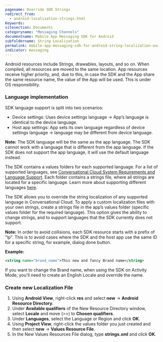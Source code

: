 ```yaml
---
pagename: Override SDK Strings
redirect_from:
  - android-localization-strings.html
Keywords:
sitesection: Documents
categoryname: "Messaging Channels"
documentname: Mobile App Messaging SDK for Android
subfoldername: String Localization
permalink: mobile-app-messaging-sdk-for-android-string-localization-override-sdk-strings.html
indicator: messaging
---
```


Android resources include Strings, drawables, layouts, and so on. When compiled, all resources are moved to the same location. App resources receive higher priority, and, due to this, in case the SDK and the App share the same resource name, the value of the App will be used. This is under OS responsibility.

### Language implementation

SDK language support is split into two scenarios:

- Device settings: Uses device settings language → App’s language is identical to the device language.
- Host app settings: App sets its own language regardless of device settings language → language may be different from device language.

**Note:** The SDK language will be the same as the app language. The SDK cannot work with a language that is different from the app language. If the SDK does not support the app language, it will use the default language instead.

The SDK contains a values folders for each supported language. For a list of supported languages, see [Conversational Cloud System Requirements and Language Support](https://ce-sr.s3.amazonaws.com/CA/Admin/Sys%20req/System%20requirements.pdf). Each folder contains a strings file, where all strings are located for a specific language. Learn more about supporting different languages [here](https://developer.android.com/training/basics/supporting-devices/languages.html).

The SDK allows you to override the string localization of any supported language in Conversational Cloud. To apply a custom localization files with your own strings, create a strings file in the app’s values folder (specific values folder for the required language). This option gives the ability to change strings, and to support languages that the SDK currently does not support.

**Note:** In order to avoid collisions, each SDK resource starts with a prefix of "lp". This is to avoid cases where the SDK and the host app use the same ID for a specific string, for example, dialog done button.

**Example:**

```xml
<string name="brand_name">This new and fancy Brand name</string>
```

<div class="important">If you want to change the Brand name, when using the SDK on Activity Mode, you'll need to create an English Locale and override the name.</div>

### Create new Localization File

1. Using **Android View**, right-click **res** and select **new** → **Android Resource Directory**.
2. Under **Available qualifiers** of the New Resource Directory window, select **Locale** and move (\>\>) to **Chosen qualifiers**.
3. Under **Languages**, select the Language or Region and click **OK**.
4. Using **Project View**, right-click the values folder you just created and then select **new** → **Values Resource File**.
5. In the New Values Resources File dialog, type **strings.xml** and click **OK**.

